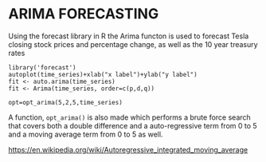# ARIMA FORECASTING

Using the forecast library in R the Arima functon is used to forecast Tesla closing stock prices and percentage change, as well as the 10 year treasury rates
```
library('forecast')
autoplot(time_series)+xlab("x label")+ylab("y label")
fit <- auto.arima(time_series)
fit <- Arima(time_series, order=c(p,d,q))

opt=opt_arima(5,2,5,time_series)
```

A function, ```opt_arima()``` is also made which performs a brute force search that covers both a double difference and a auto-regressive term from 0 to 5 and 
a moving average term from 0 to 5 as well.  

https://en.wikipedia.org/wiki/Autoregressive_integrated_moving_average
